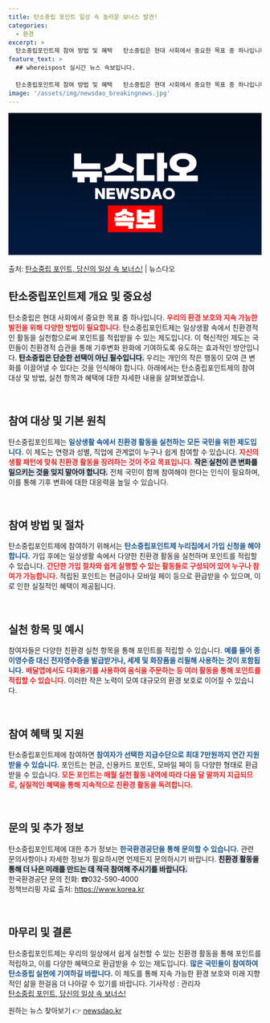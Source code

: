 ```yaml
---
title: 탄소중립 포인트 일상 속 놀라운 보너스 발견!
categories:
  - 환경
excerpt: >
  탄소중립포인트제 참여 방법 및 혜택   탄소중립은 현대 사회에서 중요한 목표 중 하나입니다. 환경 보호와 지…
feature_text: >
  ## whereispost 실시간 뉴스 속보입니다.

  탄소중립포인트제 참여 방법 및 혜택   탄소중립은 현대 사회에서 중요한 목표 중 하나입니다. 환경 보호와 지…
image: '/assets/img/newsdao_breakingnews.jpg'
---
```


![뉴스다오 속보](/assets/img/newsdao_breakingnews.jpg)

<p>출처: <a href="https://newsdao.kr/4978" rel="dofollow">탄소중립 포인트, 당신의 일상 속 보너스!</a> | 뉴스다오</p>

<h2 data-ke-size="size26">탄소중립포인트제 개요 및 중요성</h2>

<p data-ke-size="size16">탄소중립은 현대 사회에서 중요한 목표 중 하나입니다. <b><span style="color: #ee2323;">우리의 환경 보호와 지속 가능한 발전을 위해 다양한 방법이 필요합니다.</span></b> 탄소중립포인트제는 일상생활 속에서 친환경적인 활동을 실천함으로써 포인트를 적립받을 수 있는 제도입니다. 이 혁신적인 제도는 국민들이 친환경적 습관을 통해 기후변화 완화에 기여하도록 유도하는 효과적인 방안입니다. <b><span style="background-color: #21538527;">탄소중립은 단순한 선택이 아닌 필수입니다.</span></b> 우리는 개인의 작은 행동이 모여 큰 변화를 이끌어낼 수 있다는 것을 인식해야 합니다. 아래에서는 탄소중립포인트제의 참여 대상 및 방법, 실천 항목과 혜택에 대한 자세한 내용을 살펴보겠습니.</p>

<p data-ke-size="size16">&nbsp;</p>

<h2 data-ke-size="size26">참여 대상 및 기본 원칙</h2>

<p data-ke-size="size16">탄소중립포인트제는 <b><span style="color: #1a5490;">일상생활 속에서 친환경 활동을 실천하는 모든 국민을 위한 제도입니다.</span></b> 이 제도는 연령과 성별, 직업에 관계없이 누구나 쉽게 참여할 수 있습니다. <b><span style="color: #ee2323;">자신의 생활 패턴에 맞춰 친환경 활동을 장려하는 것이 주요 목표입니다.</span></b> <b><span style="background-color: #21538527;">작은 실천이 큰 변화를 일으키는 것을 잊지 말아야 합니다.</span></b> 전체 국민이 함께 참여해야 한다는 인식이 필요하며, 이를 통해 기후 변화에 대한 대응력을 높일 수 있습니다.</p>

<p data-ke-size="size16">&nbsp;</p>

<h2 data-ke-size="size26">참여 방법 및 절차</h2>

<p data-ke-size="size16">탄소중립포인트제에 참여하기 위해서는 <b><span style="color: #1a5490;">탄소중립포인트제 누리집에서 가입 신청을 해야 합니다.</span></b> 가입 후에는 일상생활 속에서 다양한 친환경 활동을 실천하며 포인트를 적립할 수 있습니다. <b><span style="color: #ee2323;">간단한 가입 절차와 쉽게 실행할 수 있는 활동들로 구성되어 있어 누구나 참여가 가능합니다.</span></b> 적립된 포인트는 현금이나 모바일 페이 등으로 환급받을 수 있으며, 이로 인한 실질적인 혜택이 제공됩니다.</p>

<p data-ke-size="size16">&nbsp;</p>

<h2 data-ke-size="size26">실천 항목 및 예시</h2>

<p data-ke-size="size16">참여자들은 다양한 친환경 실천 항목을 통해 포인트를 적립할 수 있습니다. <b><span style="color: #1a5490;">예를 들어 종이영수증 대신 전자영수증을 발급받거나, 세제 및 화장품을 리필해 사용하는 것이 포함됩니다.</span></b> <b><span style="color: #ee2323;">배달앱에서도 다회용기를 사용하여 음식을 주문하는 등 여러 활동을 통해 포인트를 적립할 수 있습니다.</span></b> 이러한 작은 노력이 모여 대규모의 환경 보호로 이어질 수 있습니다.</p>

<p data-ke-size="size16">&nbsp;</p>

<h2 data-ke-size="size26">참여 혜택 및 지원</h2>

<p data-ke-size="size16">탄소중립포인트제에 참여하면 <b><span style="color: #1a5490;">참여자가 선택한 지급수단으로 최대 7만원까지 연간 지원받을 수 있습니다.</span></b> 포인트는 현금, 신용카드 포인트, 모바일 페이 등 다양한 형태로 환급받을 수 있습니다. <b><span style="color: #ee2323;">모든 포인트는 매월 실천 활동 내역에 따라 다음 달 말까지 지급되므로, 실질적인 혜택을 통해 지속적으로 친환경 활동을 독려합니다.</span></b></p>

<p data-ke-size="size16">&nbsp;</p>

<h2 data-ke-size="size26">문의 및 추가 정보</h2>

<p data-ke-size="size16">탄소중립포인트제에 대한 추가 정보는 <b><span style="color: #1a5490;">한국환경공단을 통해 문의할 수 있습니다.</span></b> 관련 문의사항이나 자세한 정보가 필요하시면 언제든지 문의하시기 바랍니다. <b><span style="background-color: #21538527;">친환경 활동을 통해 더 나은 미래를 만드는 데 적극 참여해 주시기를 바랍니다.</span></b> <br> 한국환경공단 문의 전화: ☎032-590-4000<br> 정책브리핑 자료 출처: <a href="https://https://www.korea.kr">https://www.korea.kr</a></p>

<p data-ke-size="size16">&nbsp;</p>

<h2 data-ke-size="size26">마무리 및 결론</h2>

<p data-ke-size="size16">탄소중립포인트제는 우리의 일상에서 쉽게 실천할 수 있는 친환경 활동을 통해 포인트를 적립하고, 이를 다양한 혜택으로 환급받을 수 있는 제도입니다. <b><span style="color: #1a5490;">많은 국민들이 참여하여 탄소중립 실현에 기여하길 바랍니다.</span></b> 이 제도를 통해 지속 가능한 환경 보호와 미래 지향적인 삶을 한걸음 더 나아갈 수 있기를 바랍니다. 기사작성 : 관리자 <br> <a href="https://newsdao.kr/4978">탄소중립 포인트, 당신의 일상 속 보너스!</a></p> 

원하는 뉴스 찾아보기 👉 <a href="https://newsdao.kr" rel="dofollow">newsdao.kr</a>


